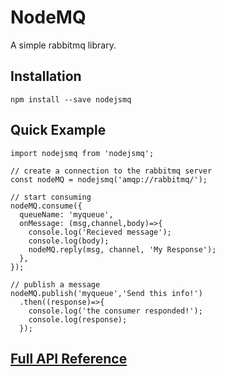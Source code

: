 # NodeMQ

A simple rabbitmq library.

## Installation

```
npm install --save nodejsmq
```

## Quick Example
```
import nodejsmq from 'nodejsmq';

// create a connection to the rabbitmq server
const nodeMQ = nodejsmq('amqp://rabbitmq/');

// start consuming
nodeMQ.consume({
  queueName: 'myqueue',
  onMessage: (msg,channel,body)=>{
    console.log('Recieved message');
    console.log(body);
    nodeMQ.reply(msg, channel, 'My Response');
  },
});

// publish a message
nodeMQ.publish('myqueue','Send this info!')
  .then((response)=>{
    console.log('the consumer responded!');
    console.log(response);
  });
```

## [Full API Reference](https://drgroot.github.io/nodeMQ)